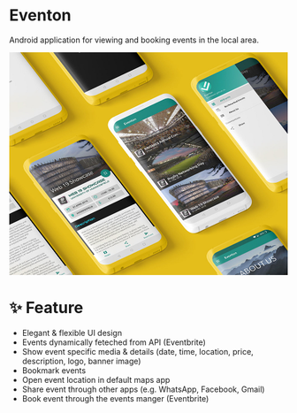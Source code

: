 # Eventon

Android application for viewing and booking events in the local area.

![Eventon Screenshots](./screenshot.jpg)

# ✨ Feature
- Elegant & flexible UI design
- Events dynamically feteched from API (Eventbrite)
- Show event specific media & details (date, time, location, price, description, logo, banner image)
- Bookmark events
- Open event location in default maps app
- Share event through other apps (e.g. WhatsApp, Facebook, Gmail)
- Book event through the events manger (Eventbrite)
